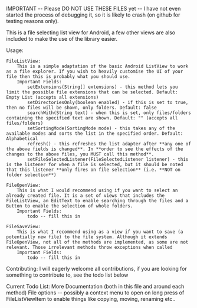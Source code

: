 IMPORTANT -- Please DO NOT USE THESE FILES yet -- I have not even started the process of debugging it,
so it is likely to crash (on github for testing reasons only).


This is a file selecting list view for Android, a few other views are also included to make the use of the library easier.

Usage:

    FileListView:
        This is a simple adaptation of the basic Android ListView to work as a file explorer. If you wish to heavily customise the UI of your file then this is probably what you should use.
        Important Fields: 
            setExtensions(String[] extensions) - this method lets you limit the possible file extensions that can be selected. Default: Empty List (accepts all extensions)
            setDirectoriesOnly(boolean enabled) - if this is set to true, then no files will be shown, only folders. Default: false
            searchWith(String text) - when this is set, only files/folders containing the specified text are shown. Default: "" (accepts all files/folders)
            setSortingMode(SortingMode mode) - this takes any of the available modes and sorts the list in the specified order. Default: Alphabetical
            refresh() - this refreshes the list adapter after **any one of the above fields is changed**. In **order to see the effects of the changes to the above files, you MUST call this method**.
            setFileSelectedListener(FileSelectedListener listener) - this is the listener for when a file is selected, but it should be noted that this listener **only fires on file selection** (i.e. **NOT on folder selection**)

    FileOpenView:
        This is what I would recommend using if you want to select an already created file. It is a set of views that includes the FileListView, an EditText to enable searching through the files and a Button to enable the selection of whole folders. 
        Important Fields: 
            todo -- fill this in
        
    FileSaveView:
        This is what I recommend using as a view if you want to save (a potentially new file) to the file system. Although it extends FileOpenView, not all of the methods are implemented, as some are not relevant. Those irrelevant methods throw exceptions when called
        Important Fields:
            todo -- fill this in
        

Contributing:
    I will eagerly welcome all contributions, if you are looking for something to contribute to, see the todo list below
    
Current Todo List:
    More Documentation (both in this file and around each method)
    File options -- possibly a context menu to open on long press of FileListViewItem to enable things like copying, moving, renaming etc..